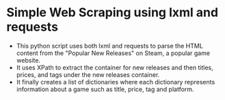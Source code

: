 # Simple Web Scraping using lxml and requests 

- This python script uses both lxml and requests to parse the HTML content from the "Popular New Releases" on Steam, a popular game website. 
- It uses XPath to extract the container for new releases and then titles, prices, and tags under the new releases container.
- It finally creates a list of dictionaries where each dictionary represents information about a game such as title, price, tag and platform. 
